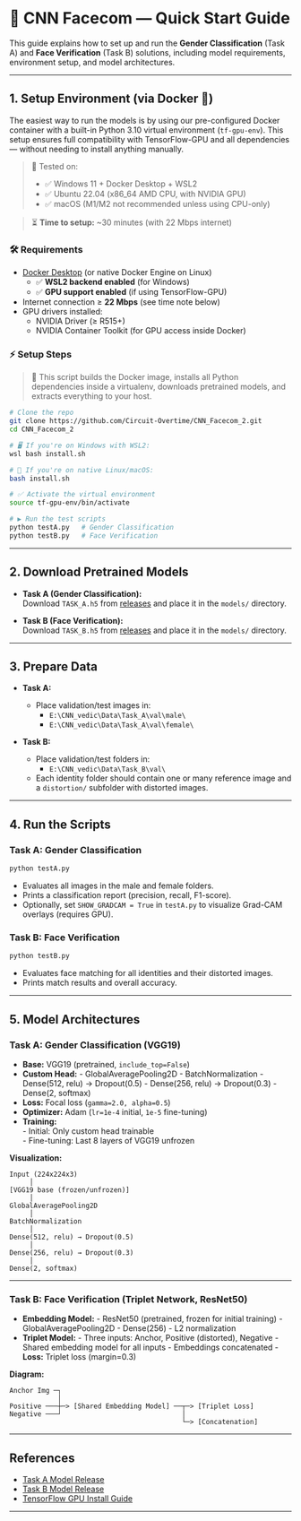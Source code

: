 # 🧠 CNN Facecom — Quick Start Guide

This guide explains how to set up and run the **Gender Classification** (Task A) and **Face Verification** (Task B) solutions, including model requirements, environment setup, and model architectures.

---

## 1. Setup Environment (via Docker 🐳)

The easiest way to run the models is by using our pre-configured Docker container with a built-in Python 3.10 virtual environment (`tf-gpu-env`). This setup ensures full compatibility with TensorFlow-GPU and all dependencies — without needing to install anything manually.

> 🧠 Tested on:  
> - ✅ Windows 11 + Docker Desktop + WSL2  
> - ✅ Ubuntu 22.04 (x86_64 AMD CPU, with NVIDIA GPU)  
> - ✅ macOS (M1/M2 not recommended unless using CPU-only)

> ⏳ **Time to setup:** ~30 minutes (with 22 Mbps internet)
### 🛠️ Requirements

- [Docker Desktop](https://www.docker.com/products/docker-desktop) (or native Docker Engine on Linux)
  - ✅ **WSL2 backend enabled** (for Windows)
  - ✅ **GPU support enabled** (if using TensorFlow-GPU)
- Internet connection ≥ **22 Mbps** (see time note below)
- GPU drivers installed:
  - NVIDIA Driver (≥ R515+)
  - NVIDIA Container Toolkit (for GPU access inside Docker)


### ⚡ Setup Steps

> 🧪 This script builds the Docker image, installs all Python dependencies inside a virtualenv, downloads pretrained models, and extracts everything to your host.

```bash
# Clone the repo
git clone https://github.com/Circuit-Overtime/CNN_Facecom_2.git
cd CNN_Facecom_2

# 🖥️ If you're on Windows with WSL2:
wsl bash install.sh

# 🐧 If you're on native Linux/macOS:
bash install.sh

# ✅ Activate the virtual environment
source tf-gpu-env/bin/activate

# ▶️ Run the test scripts
python testA.py   # Gender Classification
python testB.py   # Face Verification
```
---


## 2. Download Pretrained Models

- **Task A (Gender Classification):**  
    Download `TASK_A.h5` from [releases](https://github.com/Circuit-Overtime/CNN_Facecom_2/releases/tag/publish102) and place it in the `models/` directory.

- **Task B (Face Verification):**  
    Download `TASK_B.h5` from [releases](https://github.com/Circuit-Overtime/CNN_Facecom_2/releases/tag/publish101) and place it in the `models/` directory.

---

## 3. Prepare Data

- **Task A:**  
    - Place validation/test images in:
        - `E:\CNN_vedic\Data\Task_A\val\male\`
        - `E:\CNN_vedic\Data\Task_A\val\female\`

- **Task B:**  
    - Place validation/test folders in:
        - `E:\CNN_vedic\Data\Task_B\val\`
    - Each identity folder should contain one or many reference image and a `distortion/` subfolder with distorted images.

---

## 4. Run the Scripts

### Task A: Gender Classification

```bash
python testA.py
```

- Evaluates all images in the male and female folders.
- Prints a classification report (precision, recall, F1-score).
- Optionally, set `SHOW_GRADCAM = True` in `testA.py` to visualize Grad-CAM overlays (requires GPU).

### Task B: Face Verification

```bash
python testB.py
```

- Evaluates face matching for all identities and their distorted images.
- Prints match results and overall accuracy.

---

## 5. Model Architectures

### Task A: Gender Classification (VGG19)

- **Base:** VGG19 (pretrained, `include_top=False`)
- **Custom Head:**
        - GlobalAveragePooling2D
        - BatchNormalization
        - Dense(512, relu) → Dropout(0.5)
        - Dense(256, relu) → Dropout(0.3)
        - Dense(2, softmax)
- **Loss:** Focal loss (`gamma=2.0, alpha=0.5`)
- **Optimizer:** Adam (`lr=1e-4` initial, `1e-5` fine-tuning)
- **Training:**  
        - Initial: Only custom head trainable  
        - Fine-tuning: Last 8 layers of VGG19 unfrozen

**Visualization:**
```
Input (224x224x3)
     │
[VGG19 base (frozen/unfrozen)]
     │
GlobalAveragePooling2D
     │
BatchNormalization
     │
Dense(512, relu) → Dropout(0.5)
     │
Dense(256, relu) → Dropout(0.3)
     │
Dense(2, softmax)
```

---

### Task B: Face Verification (Triplet Network, ResNet50)

- **Embedding Model:**
        - ResNet50 (pretrained, frozen for initial training)
        - GlobalAveragePooling2D
        - Dense(256)
        - L2 normalization
- **Triplet Model:**
        - Three inputs: Anchor, Positive (distorted), Negative
        - Shared embedding model for all inputs
        - Embeddings concatenated
        - **Loss:** Triplet loss (margin=0.3)

**Diagram:**
```
Anchor Img ─┐
            │
Positive ───┼─> [Shared Embedding Model] ──┬─> [Triplet Loss]
Negative ───┘                              │
                                           └─> [Concatenation]
```

---

## References

- [Task A Model Release](https://github.com/Circuit-Overtime/CNN_vedic_2/releases/tag/publish102)
- [Task B Model Release](https://github.com/Circuit-Overtime/CNN_vedic_2/releases/tag/publish101)
- [TensorFlow GPU Install Guide](https://www.tensorflow.org/install/gpu)

---